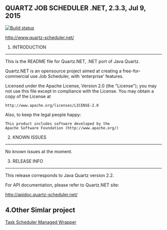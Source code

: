 QUARTZ JOB SCHEDULER .NET, 2.3.3, Jul 9, 2015
-----------------------------------------------------------------
[![Build status](https://ci.appveyor.com/api/projects/status/27d25fjxf1c9wix4?svg=true)](https://ci.appveyor.com/project/huoxudong125/quartznet)    

http://www.quartz-scheduler.net/

1. INTRODUCTION
----------------

This is the README file for Quartz.NET, .NET port of Java Quartz.

Quartz.NET is an opensource project aimed at creating a
free-for-commercial use Job Scheduler, with 'enterprise' features.

Licensed under the Apache License, Version 2.0 (the "License"); you may not 
use this file except in compliance with the License. You may obtain a copy 
of the License at 
 
    http://www.apache.org/licenses/LICENSE-2.0 

Also, to keep the legal people happy:

    This product includes software developed by the
    Apache Software Foundation (http://www.apache.org/)


2. KNOWN ISSUES
---------------

No known issues at the moment.


3. RELEASE INFO
----------------

This release corresponds to Java Quartz version 2.2.

For API documentation, please refer to Quartz.NET site: 

   http://apidoc.quartz-scheduler.net/
   
4.Other Simlar project
-----------------
[Task Scheduler Managed Wrapper](https://taskscheduler.codeplex.com/wikipage?title=Examples&referringTitle=Documentation)   
